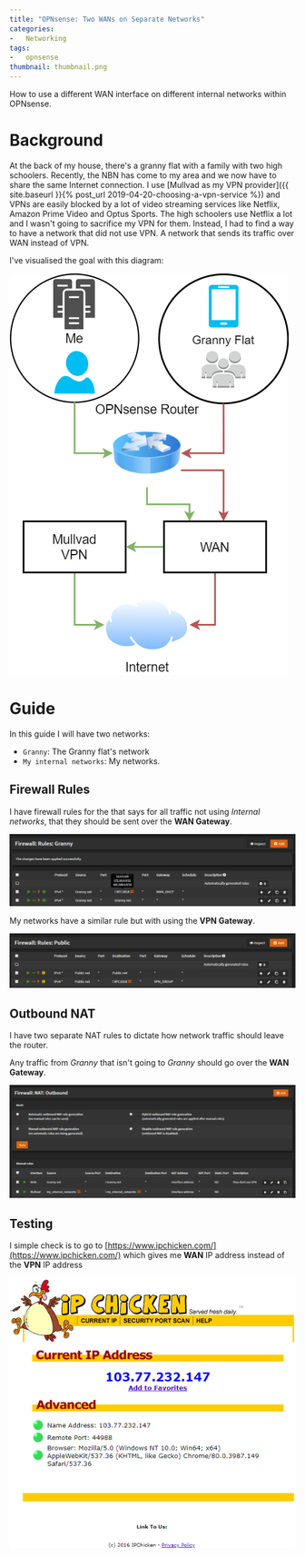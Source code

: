 ```yaml
---
title: "OPNsense: Two WANs on Separate Networks"
categories:
-   Networking
tags:
-   opnsense
thumbnail: thumbnail.png
---
```


How to use a different WAN interface on different internal networks within OPNsense.

<!-- more -->

# Background

At the back of my house, there's a granny flat with a family with two high schoolers. Recently, the NBN has come to my area and we now have to share the same Internet connection. I use [Mullvad as my VPN provider]({{ site.baseurl }}{% post_url 2019-04-20-choosing-a-vpn-service %}) and VPNs are easily blocked by a lot of video streaming services like Netflix, Amazon Prime Video and Optus Sports. The high schoolers use Netflix a lot and I wasn't going to sacrifice my VPN for them. Instead, I had to find a way to have a network that did not use VPN. A network that sends its traffic over WAN instead of VPN.

I've visualised the goal with this diagram:

[![](diagram.png)](diagram.png)

# Guide

In this guide I will have two networks:

-   `Granny`: The Granny flat's network
-   `My internal networks`: My networks.

## Firewall Rules

I have firewall rules for the that says for all traffic not using _Internal networks_, that they should be sent over the **WAN Gateway**.

[![](granny-firewall-rules.png)](granny-firewall-rules.png)

My networks have a similar rule but with using the **VPN Gateway**.

[![](my-firewall-rules.png)](my-firewall-rules.png)

## Outbound NAT

I have two separate NAT rules to dictate how network traffic should leave the router.

Any traffic from _Granny_ that isn't going to _Granny_ should go over the **WAN Gateway**.

[![](outbound-nat.png)](outbound-nat.png)

## Testing

I simple check is to go to [https://www.ipchicken.com/](https://www.ipchicken.com/) which gives me **WAN** IP address instead of the **VPN** IP address

[![](ip-chicken.png)](ip-chicken.png)